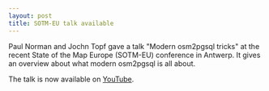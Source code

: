 ```yaml
---
layout: post
title: SOTM-EU talk available
---
```


Paul Norman and Jochn Topf gave a talk "Modern osm2pgsql tricks" at the recent State of the Map Europe (SOTM-EU) conference in Antwerp. It gives an overview about what modern osm2pgsql is all about.

The talk is now available on [YouTube](https://www.youtube.com/watch?v=wAk_sLOXTT8).

